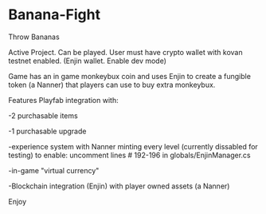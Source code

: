# Banana-Fight

Throw Bananas

Active Project.  Can be played.  User must have crypto wallet with kovan testnet enabled.  (Enjin wallet.  Enable dev mode)

Game has an in game monkeybux coin and uses Enjin to create a fungible token (a Nanner) that players can use to buy extra monkeybux.

Features Playfab integration with:

-2 purchasable items

-1 purchasable upgrade

-experience system with Nanner minting every level (currently dissabled for testing) to enable: uncomment lines # 192-196 in globals/EnjinManager.cs

-in-game "virtual currency" 

-Blockchain integration (Enjin) with player owned assets (a Nanner)


Enjoy

